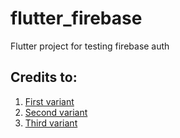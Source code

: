 # flutter_firebase

Flutter project for testing firebase auth

## Credits to:

1. [First variant](https://www.youtube.com/channel/UCrTnsT4OYZ53l0QGKqLeD5Q)
2. [Second variant](https://www.youtube.com/channel/UCW5YeuERMmlnqo4oq8vwUpg)
3. [Third variant](https://www.youtube.com/watch?v=cHFV6JPp-6A)
